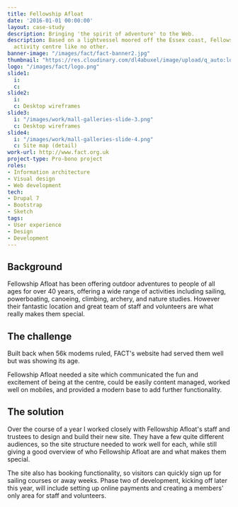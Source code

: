 ```yaml
---
title: Fellowship Afloat
date: '2016-01-01 00:00:00'
layout: case-study
description: Bringing 'the spirit of adventure' to the Web.
description: Based on a lightvessel moored off the Essex coast, Fellowship Afloat is an outdoor
  activity centre like no other.
banner-image: "/images/fact/fact-banner2.jpg"
thumbnail: "https://res.cloudinary.com/dl4abuxel/image/upload/q_auto:low/v1537975996/fact.jpg"
logo: "/images/fact/logo.png"
slide1: 
  i:
  c:
slide2: 
  i:
  c: Desktop wireframes
slide3:
  i: "/images/work/mall-galleries-slide-3.png"
  c: Desktop wireframes
slide4:
  i: "/images/work/mall-galleries-slide-4.png"
  c: Site map (detail)
work-url: http://www.fact.org.uk
project-type: Pro-bono project
roles:
- Information architecture
- Visual design
- Web development
tech:
- Drupal 7
- Bootstrap
- Sketch
tags:
- User experience
- Design
- Development
---
```


## Background

Fellowship Afloat has been offering outdoor adventures to people of all ages for over 40 years, offering a wide range of activities including sailing, powerboating, canoeing, climbing, archery, and nature studies. However their fantastic location and great team of staff and volunteers are what really makes them special.

## The challenge

Built back when 56k modems ruled, FACT's website had served them well but was showing its age.

Fellowship Afloat needed a site which communicated the fun and excitement of being at the centre, could be easily content managed, worked well on mobiles, and provided a modern base to add further functionality.

## The solution

Over the course of a year I worked closely with Fellowship Afloat's staff and trustees to design and build their new site. They have a few quite different audiences, so the site structure needed to work well for each, while still giving a good overview of who Fellowship Afloat are and what makes them special.

The site also has booking functionality, so visitors can quickly sign up for sailing courses or away weeks. Phase two of development, kicking off later this year, will include setting up online payments and creating a members' only area for staff and volunteers.